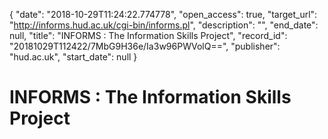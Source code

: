 {
  "date": "2018-10-29T11:24:22.774778", 
  "open_access": true, 
  "target_url": "http://informs.hud.ac.uk/cgi-bin/informs.pl", 
  "description": "", 
  "end_date": null, 
  "title": "INFORMS : The Information Skills Project", 
  "record_id": "20181029T112422/7MbG9H36e/Ia3w96PWVolQ==", 
  "publisher": "hud.ac.uk", 
  "start_date": null
}

# INFORMS : The Information Skills Project

